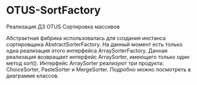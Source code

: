 # OTUS-SortFactory
Реализация ДЗ OTUS Сортировка массивов

Абстрактная фабрика использовалась для создания инстанса сортировщика AbstractSorterFactory. 
На данный момент есть только одна реализация этого интерфейса ArraySorterFactory. 
Данная реализация возвращает интерфейс ArraySorter, имеющего только один метод sort().
Интерфейс ArraySorter реализуют три продукта: ChoiceSorter, PasteSorter и MergeSorter. 
Подробно можно посмотреть в диаграмме классов.
